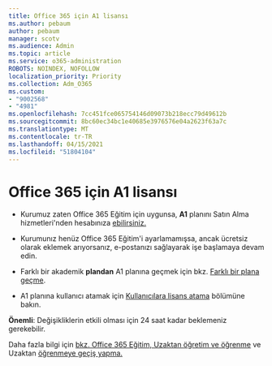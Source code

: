 ```yaml
---
title: Office 365 için A1 lisansı
ms.author: pebaum
author: pebaum
manager: scotv
ms.audience: Admin
ms.topic: article
ms.service: o365-administration
ROBOTS: NOINDEX, NOFOLLOW
localization_priority: Priority
ms.collection: Adm_O365
ms.custom:
- "9002568"
- "4981"
ms.openlocfilehash: 7cc451fce065754146d09073b218ecc79d49612b
ms.sourcegitcommit: 8bc60ec34bc1e40685e3976576e04a2623f63a7c
ms.translationtype: MT
ms.contentlocale: tr-TR
ms.lasthandoff: 04/15/2021
ms.locfileid: "51804104"
---
```

# <a name="a1-license-for-office-365"></a>Office 365 için A1 lisansı

- Kurumuz zaten Office 365 Eğitim için uygunsa, **A1** planını Satın Alma hizmetleri'nden hesabınıza [ebilirsiniz.](https://docs.microsoft.com/microsoft-365/commerce/buy-another-subscription#buy-another-subscription)

- Kurumunız henüz Office 365 Eğitim'i ayarlamamışsa, ancak ücretsiz olarak eklemek arıyorsanız, e-postanızı sağlayarak işe başlamaya devam edin. [](https://www.microsoft.com/education/products/office)

- Farklı bir akademik **plandan** A1 planına geçmek için bkz. [Farklı bir plana geçme](https://docs.microsoft.com/microsoft-365/commerce/subscriptions/switch-plans-manually).

- A1 planına kullanıcı atamak için [Kullanıcılara lisans atama](https://docs.microsoft.com/microsoft-365/admin/manage/assign-licenses-to-users) bölümüne bakın.

**Önemli**: Değişikliklerin etkili olması için 24 saat kadar beklemeniz gerekebilir.

Daha fazla bilgi için [bkz. Office 365 Eğitim, Uzaktan öğretim ve öğrenme](https://support.office.com/article/remote-teaching-and-learning-in-office-365-education-f651ccae-7b65-478b-8366-51bb884025c4) ve Uzaktan [öğrenmeye geçiş yapma.](https://www.microsoft.com/education/remote-learning)

